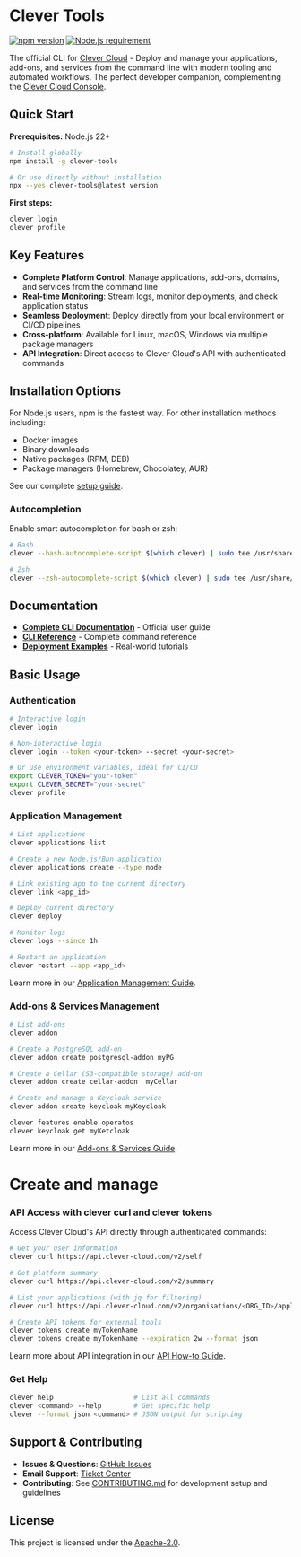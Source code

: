 # Clever Tools

[![npm version](https://img.shields.io/npm/v/clever-tools.svg)](https://www.npmjs.com/package/clever-tools)
[![Node.js requirement](https://img.shields.io/node/v/clever-tools.svg)](https://nodejs.org)

The official CLI for [Clever Cloud](https://www.clever.cloud) - Deploy and manage your applications, add-ons, and services from the command line with modern tooling and automated workflows. The perfect developer companion, complementing the [Clever Cloud Console](https://console.clever-cloud.com).

## Quick Start

**Prerequisites:** Node.js 22+ 

```bash
# Install globally
npm install -g clever-tools

# Or use directly without installation
npx --yes clever-tools@latest version
```

**First steps:**
```bash
clever login
clever profile
```

## Key Features

- **Complete Platform Control**: Manage applications, add-ons, domains, and services from the command line
- **Real-time Monitoring**: Stream logs, monitor deployments, and check application status
- **Seamless Deployment**: Deploy directly from your local environment or CI/CD pipelines
- **Cross-platform**: Available for Linux, macOS, Windows via multiple package managers
- **API Integration**: Direct access to Clever Cloud's API with authenticated commands

## Installation Options

For Node.js users, npm is the fastest way. For other installation methods including:

- Docker images
- Binary downloads
- Native packages (RPM, DEB)  
- Package managers (Homebrew, Chocolatey, AUR)

See our complete [setup guide](docs/setup-systems.md).

### Autocompletion

Enable smart autocompletion for bash or zsh:

```bash
# Bash
clever --bash-autocomplete-script $(which clever) | sudo tee /usr/share/bash-completion/completions/clever

# Zsh  
clever --zsh-autocomplete-script $(which clever) | sudo tee /usr/share/zsh/site-functions/_clever
```

## Documentation

- **[Complete CLI Documentation](https://www.clever-cloud.com/developers/doc/cli/)** - Official user guide
- **[CLI Reference](https://www.clever-cloud.com/developers/doc/reference/cli/)** - Complete command reference
- **[Deployment Examples](https://www.clever-cloud.com/developers/guides/)** - Real-world tutorials

## Basic Usage

### Authentication
```bash
# Interactive login
clever login

# Non-interactive login
clever login --token <your-token> --secret <your-secret>

# Or use environment variables, idéal for CI/CD
export CLEVER_TOKEN="your-token"
export CLEVER_SECRET="your-secret"
clever profile
```

### Application Management
```bash
# List applications
clever applications list

# Create a new Node.js/Bun application
clever applications create --type node

# Link existing app to the current directory
clever link <app_id>

# Deploy current directory
clever deploy

# Monitor logs
clever logs --since 1h

# Restart an application
clever restart --app <app_id>
```

Learn more in our [Application Management Guide](https://www.clever-cloud.com/developers/doc/cli/applications/).

### Add-ons & Services Management
```bash
# List add-ons
clever addon

# Create a PostgreSQL add-on
clever addon create postgresql-addon myPG

# Create a Cellar (S3-compatible storage) add-on
clever addon create cellar-addon  myCellar

# Create and manage a Keycloak service
clever addon create keycloak myKeycloak

clever features enable operatos
clever keycloak get myKetcloak
```
Learn more in our [Add-ons & Services Guide](https://www.clever-cloud.com/developers/doc/cli/addons/).

# Create and manage

### API Access with clever curl and clever tokens

Access Clever Cloud's API directly through authenticated commands:

```bash
# Get your user information
clever curl https://api.clever-cloud.com/v2/self

# Get platform summary
clever curl https://api.clever-cloud.com/v2/summary

# List your applications (with jq for filtering)
clever curl https://api.clever-cloud.com/v2/organisations/<ORG_ID>/applications | jq '.[].id'

# Create API tokens for external tools
clever tokens create myTokenName
clever tokens create myTokenName --expiration 2w --format json
```

Learn more about API integration in our [API How-to Guide](https://www.clever-cloud.com/developers/api/howto).

### Get Help
```bash
clever help                    # List all commands
clever <command> --help        # Get specific help
clever --format json <command> # JSON output for scripting
```

## Support & Contributing

- **Issues & Questions**: [GitHub Issues](https://github.com/CleverCloud/clever-tools/issues)
- **Email Support**: [Ticket Center](https://console.clever-cloud.com/ticket-center-choice)
- **Contributing**: See [CONTRIBUTING.md](CONTRIBUTING.md) for development setup and guidelines

## License

This project is licensed under the [Apache-2.0](LICENSE).

